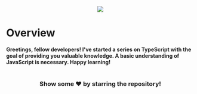 <div align="center">
  <img src="https://iili.io/HsHlefV.png"/>
</div>

# Overview
<b>Greetings, fellow developers! I've started a series on TypeScript with the goal of providing you valuable knowledge. A basic understanding of JavaScript is necessary. Happy learning!</b> <br><br>

<div align="center">
<h3>Show some ❤️ by starring the repository!</h3>
</div>
